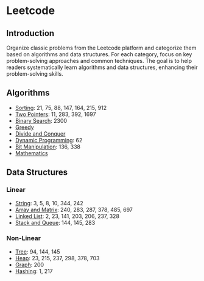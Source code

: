 # Leetcode

## Introduction

Organize classic problems from the Leetcode platform and categorize them based on algorithms and data structures. For each category, focus on key problem-solving approaches and common techniques. The goal is to help readers systematically learn algorithms and data structures, enhancing their problem-solving skills.

## Algorithms

- [Sorting](Algorithm/Sorting.md): 21, 75, 88, 147, 164, 215, 912
- [Two Pointers](Algorithm/Two_Pointers.md): 11, 283, 392, 1697
- [Binary Search](Algorithm/Binary_Search.md): 2300
- [Greedy](Algorithm/Greedy.md)
- [Divide and Conquer](Algorithm/Divide_and_Conquer.md)
- [Dynamic Programming](Algorithm/Dynamic_Programming.md): 62
- [Bit Manipulation](Algorithm/Bit_Manipulation.md): 136, 338
- [Mathematics](Algorithm/Mathematics.md)

## Data Structures

### Linear
- [String](Data_Structures/Linear/String.md): 3, 5, 8, 10, 344, 242
- [Array and Matrix](Data_Structures/Linear/Array_Matrix.md): 240, 283, 287, 378, 485, 697
- [Linked List](Data_Structures/Linear/Linked_List.md): 2, 23, 141, 203, 206, 237, 328
- [Stack and Queue](Data_Structures/Linear/Stack_Queue.md): 144, 145, 283

### Non-Linear
- [Tree](Data_Structures/Non_Linear/Tree.md): 94, 144, 145
- [Heap](Data_Structures/Non_Linear/Heap.md): 23, 215, 237, 298, 378, 703
- [Graph](Data_Structures/Non_Linear/Graph.md): 200
- [Hashing](Data_Structures/Non_Linear/Hashing.md): 1, 217
